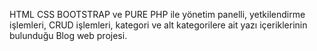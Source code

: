 HTML CSS BOOTSTRAP ve PURE PHP ile yönetim panelli, yetkilendirme işlemleri, CRUD işlemleri, kategori ve alt kategorilere ait yazı içeriklerinin bulunduğu Blog web projesi.
